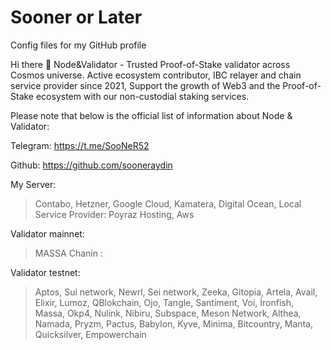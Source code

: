 # Sooner or Later
Config files for my GitHub profile

Hi there 👋
Node&Validator - Trusted Proof-of-Stake validator across Cosmos universe. Active ecosystem contributor, IBC relayer and chain service provider since 2021, Support the growth of Web3 and the Proof-of-Stake ecosystem with our non-custodial staking services.

Please note that below is the official list of information about Node & Validator:


Telegram: https://t.me/SooNeR52

Github: https://github.com/sooneraydin

My Server:
> Contabo, Hetzner, Google Cloud, Kamatera, Digital Ocean, Local Service Provider: Poyraz Hosting, Aws

Validator mainnet:

> MASSA Chanin : 

Validator testnet:

> Aptos, Sui network, Newrl, Sei network, Zeeka, Gitopia, Artela, Avail, Elixir, Lumoz, QBlokchain, Ojo, Tangle, Santiment, Voi, İronfish,    Massa, Okp4, Nulink, Nibiru, Subspace, Meson Network, Althea, Namada, Pryzm, Pactus, Babylon, Kyve, Minima, Bitcountry, Manta, Quicksilver, Empowerchain
